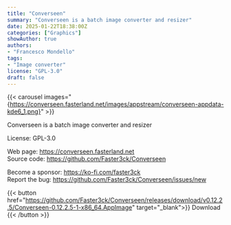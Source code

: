 ```yaml
---
title: "Converseen"
summary: "Converseen is a batch image converter and resizer"
date: 2025-01-22T18:38:00Z
categories: ["Graphics"]
showAuthor: true
authors:
- "Francesco Mondello"
tags: 
- "Image converter"
license: "GPL-3.0"
draft: false
---
```


{{< carousel images="{https://converseen.fasterland.net/images/appstream/converseen-appdata-kde6_1.png}" >}}

Converseen is a batch image converter and resizer

License: GPL-3.0

Web page: <https://converseen.fasterland.net>  
Source code: <https://github.com/Faster3ck/Converseen>

Become a sponsor: <https://ko-fi.com/faster3ck>  
Report the bug: <https://github.com/Faster3ck/Converseen/issues/new>  

{{< button href="https://github.com/Faster3ck/Converseen/releases/download/v0.12.2.5/Converseen-0.12.2.5-1-x86_64.AppImage" target="_blank">}}
Download
{{< /button >}}